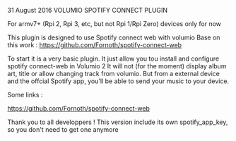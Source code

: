 31 August 2016
	VOLUMIO SPOTIFY CONNECT PLUGIN

For armv7+ (Rpi 2, Rpi 3, etc, but not Rpi 1/Rpi Zero) devices only for now

This plugin is designed to use Spotify connect web with volumio
Base on this work : https://github.com/Fornoth/spotify-connect-web

To start it is a very basic plugin.
It just allow you tou install and configure spotify connect-web in Volumio 2
It will not (for the moment) display album art, title or allow changing track from volumio.
But from a external device and the offcial Spotify app, you'll be able to send your music to your device.

Some links :

https://github.com/Fornoth/spotify-connect-web

Thank you to all developpers !
This version include its own spotify_app_key, so you don't need to get one anymore